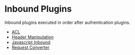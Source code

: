 # Inbound Plugins

Inbound plugins executed in order after authentication plugins. 

- [ACL](acl.md)
- [Header Manipulation](header.md)
- [Javascript Inbound](js.md)
- [Request Converter](reconv.md)
